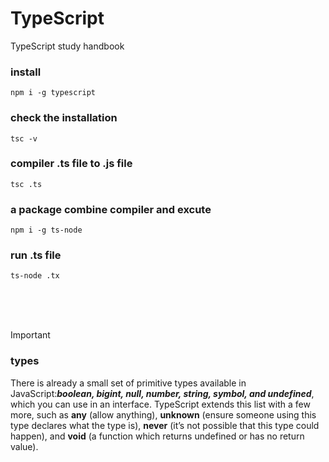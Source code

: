 # TypeScript
TypeScript study handbook

### install
```npm i -g typescript```

### check the installation
```tsc -v```

### compiler .ts file to .js file
```tsc .ts```

### a package combine compiler and excute
```npm i -g ts-node```

### run .ts file
```ts-node .tx```

<br />
<br />
<br />

> [!IMPORTANT]
> ### types
>There is already a small set of primitive types available in JavaScript:***boolean, bigint, null, number, string, symbol, and undefined***, which you can use in an interface. TypeScript extends this list with a few more, such as **any** (allow anything), **unknown** (ensure someone using this type declares what the type is), **never** (it’s not possible that this type could happen), and **void** (a function which returns undefined or has no return value).

